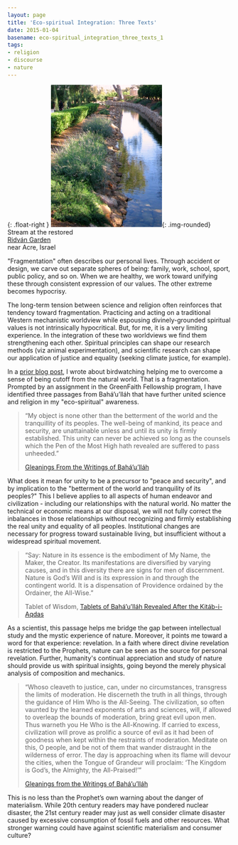 ```yaml
---
layout: page
title: 'Eco-spiritual Integration: Three Texts'
date: 2015-01-04
basename: eco-spiritual_integration_three_texts_1
tags:
- religion
- discourse
- nature
---
```


{: .float-right }
![photo of a stream](/images/ridvanWater.png){: .img-rounded}<br>
Stream at the restored<br>
<a href="http://www.bahaullah.org/ridvan/">Ridv&aacute;n Garden</a><br>
near Acre, Israel

"Fragmentation" often describes our personal lives. Through accident or design,
we carve out separate spheres of being: family, work, school, sport, public
policy, and so on. When we are healthy, we work toward unifying these through
consistent expression of our values. The other extreme becomes hypocrisy.

The long-term tension between science and religion often reinforces that
tendency toward fragmentation. Practicing and acting on a traditional Western
mechanistic worldview while espousing divinely-grounded spiritual values is not
intrinsically hypocritical. But, for me, it is a very limiting experience. In
the integration of these two worldviews we find them strengthening each other.
Spiritual principles can shape our research methods (viz animal
experimentation), and scientific research can shape our application of justice
and equality (seeking climate justice, for example).

<!--more-->

In a <a href="/archive/2014/12/22/birdsong_and_rustling_leaves">prior blog
post</a>, I wrote about birdwatching helping me to overcome a sense of being
cutoff from the natural world. That is a fragmentation. Prompted by an
assignment in the GreenFaith Fellowship program, I have identified three
passages from Bah&aacute;&rsquo;u&rsquo;ll&aacute;h that have further united
science and religion in my  "eco-spiritual" awareness.

> &ldquo;My object is none other than the betterment of the world and the
> tranquillity of its peoples. The well-being of mankind, its peace and
> security, are unattainable unless and until its unity is firmly established.
> This unity can never be achieved so long as the counsels which the Pen of the
> Most High hath revealed are suffered to pass unheeded.&rdquo;
>
> <a href="http://reference.bahai.org/en/t/b/GWB/gwb-131.html">Gleanings From
> the Writings of Bah&aacute;&rsquo;u&rsquo;ll&aacute;h</a>

What does it mean for unity to be a precursor to "peace and security", and by
implication to the "betterment of the world and tranquility of its peoples?"
This I believe applies to all aspects of human endeavor and civilization -
including our relationships with the natural world. No matter the technical or
economic means at our disposal, we will not fully correct the inbalances in
those relationships without recognizing and firmly establishing the real unity
and equality of all peoples. Institutional changes are necessary for progress
toward sustainable living, but insufficient without a widespread spiritual
movement.

> &ldquo;Say: Nature in its essence is the embodiment of My Name, the Maker, the
> Creator. Its manifestations are diversified by varying causes, and in this
> diversity there are signs for men of discernment. Nature is God&rsquo;s Will
> and is its expression in and through the contingent world. It is a
> dispensation of Providence ordained by the Ordainer, the All-Wise.&rdquo;
>
> Tablet of Wisdom, <a
> href="http://reference.bahai.org/en/t/b/TB/tb-10.html">Tablets of
> Bah&aacute;&rsquo;u&rsquo;ll&aacute;h Revealed After the
> Kit&aacute;b-i-Aqdas</a>

As a scientist, this passage helps me bridge the gap between intellectual study
and the mystic experience of nature. Moreover, it points me toward a word for
that experience: revelation. In a faith where direct divine revelation is
restricted to the Prophets, nature can be seen as the source for personal
revelation. Further, humanity's continual appreciation and study of nature
should provide us with spiritual insights, going beyond the merely physical
analysis of composition and mechanics.

> &ldquo;Whoso cleaveth to justice, can, under no circumstances, transgress the
> limits of moderation. He discerneth the truth in all things, through the
> guidance of Him Who is the All-Seeing. The civilization, so often vaunted by the
> learned exponents of arts and sciences, will, if allowed to overleap the bounds
> of moderation, bring great evil upon men. Thus warneth you He Who is the
> All-Knowing. If carried to excess, civilization will prove as prolific a source
> of evil as it had been of goodness when kept within the restraints of
> moderation. Meditate on this, O people, and be not of them that wander
> distraught in the wilderness of error. The day is approaching when its flame
> will devour the cities, when the Tongue of Grandeur will proclaim: &lsquo;The
> Kingdom is God&rsquo;s, the Almighty, the All-Praised!&rsquo;&rdquo;
>
> <a href="http://reference.bahai.org/en/t/b/GWB/gwb-164.html">Gleanings from
> the Writings of Bah&aacute;&rsquo;u&rsquo;ll&aacute;h</a>

This is no less than the Prophet&rsquo;s own warning about the danger of
materialism. While 20th century readers may have pondered nuclear disaster, the
21st century reader may just as well consider climate disaster caused by
excessive consumption of fossil fuels and other resources. What stronger warning
could have against scientific materialism and consumer culture?
